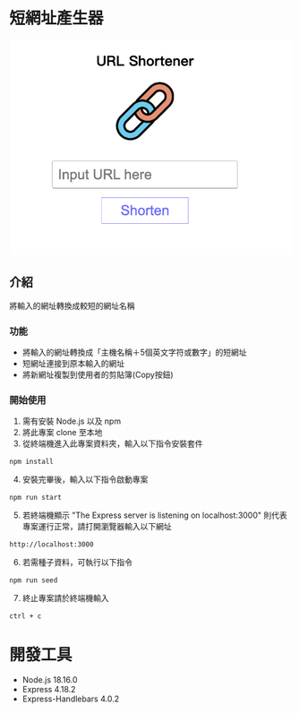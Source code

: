 # 短網址產生器
![Image](./images/image.png)

## 介紹
將輸入的網址轉換成較短的網址名稱

### 功能
- 將輸入的網址轉換成「主機名稱＋5個英文字符或數字」的短網址
- 短網址連接到原本輸入的網址
- 將新網址複製到使用者的剪貼簿(Copy按鈕)

### 開始使用
1. 需有安裝 Node.js 以及 npm
2. 將此專案 clone 至本地
3. 從終端機進入此專案資料夾，輸入以下指令安裝套件
```
npm install
```
4. 安裝完畢後，輸入以下指令啟動專案
```
npm run start
```
5. 若終端機顯示 "The Express server is listening on localhost:3000" 則代表專案運行正常，請打開瀏覽器輸入以下網址
```
http://localhost:3000
```
6. 若需種子資料，可執行以下指令
```
npm run seed
```
7. 終止專案請於終端機輸入
```
ctrl + c
```

# 開發工具
- Node.js 18.16.0
- Express 4.18.2
- Express-Handlebars 4.0.2